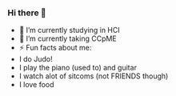 ### Hi there 👋

- 🌱 I’m currently studying in HCI 
- 🔭 I’m currently taking CCpME
- ⚡ Fun facts about me: 
- I do Judo! 
- I play the piano (used to) and guitar 
- I watch alot of sitcoms (not FRIENDS though)
- I love food 
